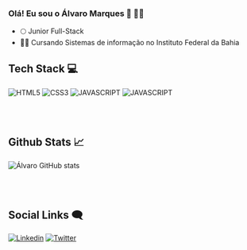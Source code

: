 ### Olá! Eu sou o Álvaro Marques 👋 👨‍💻 
- 🌕 Junior Full-Stack
- 👨‍🎓 Cursando Sistemas de informação no Instituto Federal da Bahia


## Tech Stack 💻


<div>
  <img align="center" alt="HTML5" src="https://img.shields.io/badge/HTML5-E34F26?style=for-the-badge&logo=html5&logoColor=white"/>
  <img align="center" alt="CSS3" src="https://img.shields.io/badge/CSS3-1572B6?style=for-the-badge&logo=css3&logoColor=white"/>
  <img align="center" alt="JAVASCRIPT" src="https://img.shields.io/badge/JavaScript-F7DF1E?style=for-the-badge&logo=javascript&logoColor=black"/>
  <img align="center" alt="JAVASCRIPT" src="https://img.shields.io/badge/Java-ED8B00?style=for-the-badge&logo=openjdk&logoColor=white"/>
</div>

<br></br>

## Github Stats 📈

![Álvaro GitHub stats](https://github-readme-stats.vercel.app/api?username=Alvaro-18&show_icons=true&theme=radical)

<br></br>

## Social Links 🗨️

[![Linkedin](https://img.shields.io/badge/LinkedIn-0077B5?style=for-the-badge&logo=linkedin&logoColor=white)](https://www.linkedin.com/in/%C3%A1lvaro-marques-a2146a234/)
[![Twitter](https://img.shields.io/badge/Twitter-1DA1F2?style=for-the-badge&logo=twitter&logoColor=white)](https://twitter.com/lvaroMarques15)

